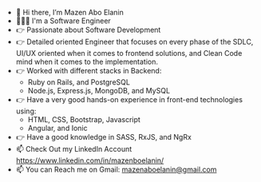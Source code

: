- 👋 Hi there, I’m Mazen Abo Elanin 
- 🧑🏻‍💻 I'm a Software Engineer 
- 👉 Passionate about Software Development
- 👉 Detailed oriented Engineer that focuses on every phase of the SDLC, UI/UX oriented when it comes to frontend solutions, and Clean Code mind when it comes to the implementation.
- 👉 Worked with different stacks in Backend:
     - Ruby on Rails, and PostgreSQL
     - Node.js, Express.js, MongoDB, and MySQL
- 👉 Have a very good hands-on experience in front-end technologies using:
     - HTML, CSS, Bootstrap, Javascript
     - Angular, and Ionic
- 👉 Have a good knowledge in SASS, RxJS, and NgRx
- 📫 Check Out my LinkedIn Account https://www.linkedin.com/in/mazenboelanin/
- 📫 You can Reach me on Gmail: mazenaboelanin@gmail.com
